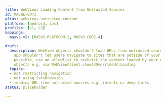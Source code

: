 ```yaml
---
title: WebViews Loading Content from Untrusted Sources
id: MASWE-0071
alias: webviews-untrusted-content
platform: [android, ios]
profiles: [L1, L2]
mappings:
  masvs-v2: [MASVS-PLATFORM-2, MASVS-CODE-4]

draft:
  description: WebView objects shouldn't load URLs from untrusted sources. Also, your
    app shouldn't let users navigate to sites that are outside of your control. Whenever
    possible, use an allowlist to restrict the content loaded by your app's WebView
    objects e.g. via WebViewClient.shouldOverrideUrlLoading
  topics:
  - not restricting navigation
  - not using SafeBrowsing
  - loading URL from untrusted sources e.g. intents or deep links
status: placeholder

---
```


